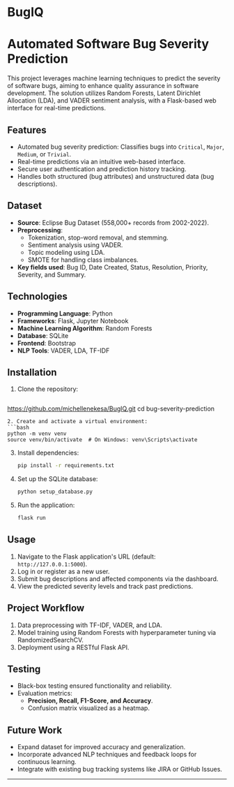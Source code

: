 # BugIQ
# Automated Software Bug Severity Prediction

This project leverages machine learning techniques to predict the severity of software bugs, aiming to enhance quality assurance in software development. The solution utilizes Random Forests, Latent Dirichlet Allocation (LDA), and VADER sentiment analysis, with a Flask-based web interface for real-time predictions.

## Features
- Automated bug severity prediction: Classifies bugs into `Critical`, `Major`, `Medium`, or `Trivial`.
- Real-time predictions via an intuitive web-based interface.
- Secure user authentication and prediction history tracking.
- Handles both structured (bug attributes) and unstructured data (bug descriptions).

## Dataset
- **Source**: Eclipse Bug Dataset (558,000+ records from 2002-2022).
- **Preprocessing**:
  - Tokenization, stop-word removal, and stemming.
  - Sentiment analysis using VADER.
  - Topic modeling using LDA.
  - SMOTE for handling class imbalances.
- **Key fields used**: Bug ID, Date Created, Status, Resolution, Priority, Severity, and Summary.

## Technologies
- **Programming Language**: Python
- **Frameworks**: Flask, Jupyter Notebook
- **Machine Learning Algorithm**: Random Forests
- **Database**: SQLite
- **Frontend**: Bootstrap
- **NLP Tools**: VADER, LDA, TF-IDF

## Installation
1. Clone the repository:
   ```bash
  https://github.com/michellenekesa/BugIQ.git
   cd bug-severity-prediction
   ```
2. Create and activate a virtual environment:
   ```bash
   python -m venv venv
   source venv/bin/activate  # On Windows: venv\Scripts\activate
   ```
3. Install dependencies:
   ```bash
   pip install -r requirements.txt
   ```
4. Set up the SQLite database:
   ```bash
   python setup_database.py
   ```
5. Run the application:
   ```bash
   flask run
   ```

## Usage
1. Navigate to the Flask application's URL (default: `http://127.0.0.1:5000`).
2. Log in or register as a new user.
3. Submit bug descriptions and affected components via the dashboard.
4. View the predicted severity levels and track past predictions.

## Project Workflow
1. Data preprocessing with TF-IDF, VADER, and LDA.
2. Model training using Random Forests with hyperparameter tuning via RandomizedSearchCV.
3. Deployment using a RESTful Flask API.

## Testing
- Black-box testing ensured functionality and reliability.
- Evaluation metrics:
  - **Precision, Recall, F1-Score, and Accuracy**.
  - Confusion matrix visualized as a heatmap.

## Future Work
- Expand dataset for improved accuracy and generalization.
- Incorporate advanced NLP techniques and feedback loops for continuous learning.
- Integrate with existing bug tracking systems like JIRA or GitHub Issues.

---




